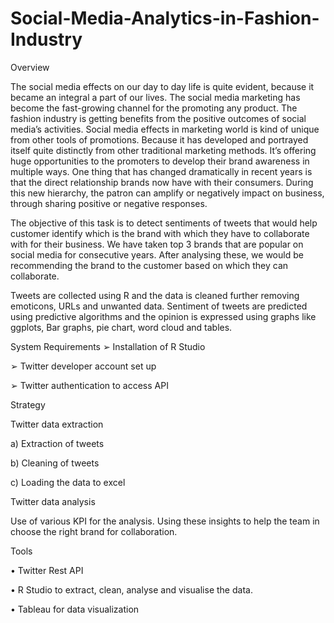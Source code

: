 # Social-Media-Analytics-in-Fashion-Industry

Overview

The social media effects on our day to day life is quite evident, because it became an integral a part of our lives. 
The social media marketing has become the fast-growing channel for the promoting any product. The fashion industry is 
getting benefits from the positive outcomes of social media’s activities. Social media effects in marketing world is 
kind of unique from other tools of promotions. Because it has developed and portrayed itself quite distinctly from other 
traditional marketing methods. It’s offering huge opportunities to the promoters to develop their brand awareness in 
multiple ways. One thing that has changed dramatically in recent years is that the direct relationship brands now have 
with their consumers. During this new hierarchy, the patron can amplify or negatively impact on business, through sharing 
positive or negative responses.


The objective of this task is to detect sentiments of tweets that would help customer identify which is the brand with 
which they have to collaborate with for their business. We have taken top 3 brands that are popular on social media for 
consecutive years. After analysing these, we would be recommending the brand to the customer based on which they can collaborate.

Tweets are collected using R and the data is cleaned further removing emoticons, URLs and unwanted data. Sentiment of tweets 
are predicted using predictive algorithms and the opinion is expressed using graphs like ggplots, Bar graphs, pie chart, 
word cloud and tables.

System Requirements
➢	Installation of R Studio

➢	Twitter developer account set up

➢	Twitter authentication to access API

Strategy

Twitter data extraction

a)	Extraction of tweets

b)	Cleaning of tweets

c)	Loading the data to excel

Twitter data analysis

Use of various KPI for the analysis. Using these insights to help the team in choose the right brand for collaboration.

Tools

•	Twitter Rest API

•	R Studio to extract, clean, analyse and visualise the data.

•	Tableau for data visualization
